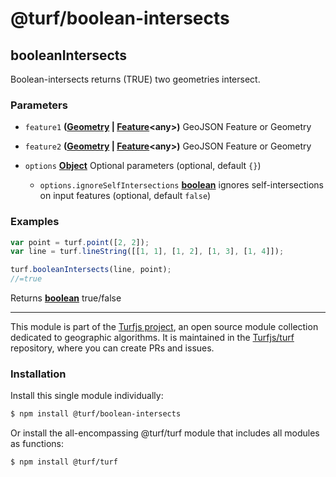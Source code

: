 # @turf/boolean-intersects

<!-- Generated by documentation.js. Update this documentation by updating the source code. -->

## booleanIntersects

Boolean-intersects returns (TRUE) two geometries intersect.

### Parameters

*   `feature1` **([Geometry][1] | [Feature][2]\<any>)** GeoJSON Feature or Geometry
*   `feature2` **([Geometry][1] | [Feature][2]\<any>)** GeoJSON Feature or Geometry
*   `options` **[Object][3]** Optional parameters (optional, default `{}`)

    *   `options.ignoreSelfIntersections` **[boolean][4]** ignores self-intersections on input features (optional, default `false`)

### Examples

```javascript
var point = turf.point([2, 2]);
var line = turf.lineString([[1, 1], [1, 2], [1, 3], [1, 4]]);

turf.booleanIntersects(line, point);
//=true
```

Returns **[boolean][4]** true/false

[1]: https://tools.ietf.org/html/rfc7946#section-3.1

[2]: https://tools.ietf.org/html/rfc7946#section-3.2

[3]: https://developer.mozilla.org/docs/Web/JavaScript/Reference/Global_Objects/Object

[4]: https://developer.mozilla.org/docs/Web/JavaScript/Reference/Global_Objects/Boolean

<!-- This file is automatically generated. Please don't edit it directly. If you find an error, edit the source file of the module in question (likely index.js or index.ts), and re-run "yarn docs" from the root of the turf project. -->

---

This module is part of the [Turfjs project](https://turfjs.org/), an open source module collection dedicated to geographic algorithms. It is maintained in the [Turfjs/turf](https://github.com/Turfjs/turf) repository, where you can create PRs and issues.

### Installation

Install this single module individually:

```sh
$ npm install @turf/boolean-intersects
```

Or install the all-encompassing @turf/turf module that includes all modules as functions:

```sh
$ npm install @turf/turf
```
